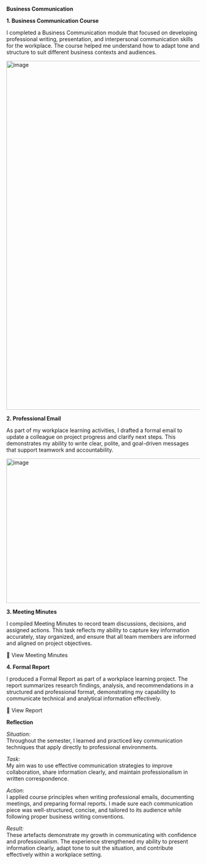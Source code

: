**Business Communication**  

**1. Business Communication Course**  

I completed a Business Communication module that focused on developing professional writing, presentation, and interpersonal communication skills for the workplace. The course helped me understand how to adapt tone and structure to suit different business contexts and audiences.  

<img width="1830" height="910" alt="image" src="https://github.com/user-attachments/assets/f86a910b-b9fc-443e-9d17-b7e2000f7459" />
  

**2. Professional Email**  

As part of my workplace learning activities, I drafted a formal email to update a colleague on project progress and clarify next steps. This demonstrates my ability to write clear, polite, and goal-driven messages that support teamwork and accountability.  

<img width="999" height="377" alt="image" src="https://github.com/user-attachments/assets/9caa3518-38f1-43e7-9c03-464e2eb05b4d" />  

**3. Meeting Minutes**  

I compiled Meeting Minutes to record team discussions, decisions, and assigned actions. This task reflects my ability to capture key information accurately, stay organized, and ensure that all team members are informed and aligned on project objectives.  

📄 View Meeting Minutes  

**4. Formal Report**  

I produced a Formal Report as part of a workplace learning project. The report summarizes research findings, analysis, and recommendations in a structured and professional format, demonstrating my capability to communicate technical and analytical information effectively.  

📄 View Report  

**Reflection**  

*Situation:*  
Throughout the semester, I learned and practiced key communication techniques that apply directly to professional environments.  

*Task:*  
My aim was to use effective communication strategies to improve collaboration, share information clearly, and maintain professionalism in written correspondence.  

*Action:*  
I applied course principles when writing professional emails, documenting meetings, and preparing formal reports. I made sure each communication piece was well-structured, concise, and tailored to its audience while following proper business writing conventions.  

*Result:*  
These artefacts demonstrate my growth in communicating with confidence and professionalism. The experience strengthened my ability to present information clearly, adapt tone to suit the situation, and contribute effectively within a workplace setting.  
